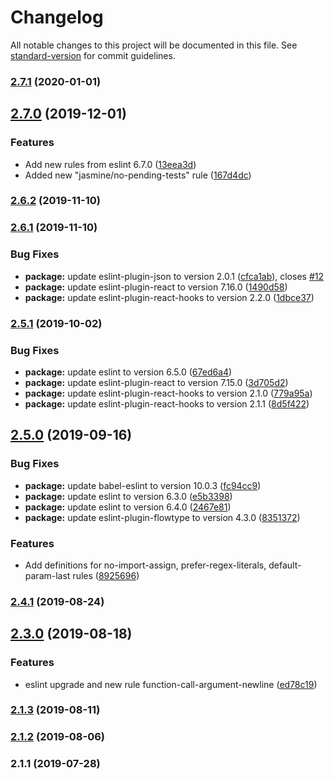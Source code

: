 # Changelog

All notable changes to this project will be documented in this file. See [standard-version](https://github.com/conventional-changelog/standard-version) for commit guidelines.

### [2.7.1](https://github.com/GlobexDesignsInc/eslint-config-globex/compare/v2.7.0...v2.7.1) (2020-01-01)

## [2.7.0](https://github.com/GlobexDesignsInc/eslint-config-globex/compare/v2.6.2...v2.7.0) (2019-12-01)


### Features

* Add new rules from eslint 6.7.0 ([13eea3d](https://github.com/GlobexDesignsInc/eslint-config-globex/commit/13eea3d1c529df9ff692ef541ca7e065a8a804db))
* Added new "jasmine/no-pending-tests" rule ([167d4dc](https://github.com/GlobexDesignsInc/eslint-config-globex/commit/167d4dc79c364ebd801d3a2ed0ba03982ffc2911))

### [2.6.2](https://github.com/GlobexDesignsInc/eslint-config-globex/compare/v2.6.1...v2.6.2) (2019-11-10)

### [2.6.1](https://github.com/GlobexDesignsInc/eslint-config-globex/compare/v2.5.1...v2.6.1) (2019-11-10)


### Bug Fixes

* **package:** update eslint-plugin-json to version 2.0.1 ([cfca1ab](https://github.com/GlobexDesignsInc/eslint-config-globex/commit/cfca1ab)), closes [#12](https://github.com/GlobexDesignsInc/eslint-config-globex/issues/12)
* **package:** update eslint-plugin-react to version 7.16.0 ([1490d58](https://github.com/GlobexDesignsInc/eslint-config-globex/commit/1490d58))
* **package:** update eslint-plugin-react-hooks to version 2.2.0 ([1dbce37](https://github.com/GlobexDesignsInc/eslint-config-globex/commit/1dbce37))

### [2.5.1](https://github.com/GlobexDesignsInc/eslint-config-globex/compare/v2.5.0...v2.5.1) (2019-10-02)


### Bug Fixes

* **package:** update eslint to version 6.5.0 ([67ed6a4](https://github.com/GlobexDesignsInc/eslint-config-globex/commit/67ed6a4))
* **package:** update eslint-plugin-react to version 7.15.0 ([3d705d2](https://github.com/GlobexDesignsInc/eslint-config-globex/commit/3d705d2))
* **package:** update eslint-plugin-react-hooks to version 2.1.0 ([779a95a](https://github.com/GlobexDesignsInc/eslint-config-globex/commit/779a95a))
* **package:** update eslint-plugin-react-hooks to version 2.1.1 ([8d5f422](https://github.com/GlobexDesignsInc/eslint-config-globex/commit/8d5f422))

## [2.5.0](https://github.com/GlobexDesignsInc/eslint-config-globex/compare/v2.4.1...v2.5.0) (2019-09-16)


### Bug Fixes

* **package:** update babel-eslint to version 10.0.3 ([fc94cc9](https://github.com/GlobexDesignsInc/eslint-config-globex/commit/fc94cc9))
* **package:** update eslint to version 6.3.0 ([e5b3398](https://github.com/GlobexDesignsInc/eslint-config-globex/commit/e5b3398))
* **package:** update eslint to version 6.4.0 ([2467e81](https://github.com/GlobexDesignsInc/eslint-config-globex/commit/2467e81))
* **package:** update eslint-plugin-flowtype to version 4.3.0 ([8351372](https://github.com/GlobexDesignsInc/eslint-config-globex/commit/8351372))


### Features

* Add definitions for no-import-assign, prefer-regex-literals, default-param-last rules ([8925696](https://github.com/GlobexDesignsInc/eslint-config-globex/commit/8925696))

### [2.4.1](https://github.com/GlobexDesignsInc/eslint-config-globex/compare/v2.3.0...v2.4.1) (2019-08-24)

## [2.3.0](https://github.com/GlobexDesignsInc/eslint-config-globex/compare/v2.1.3...v2.3.0) (2019-08-18)


### Features

* eslint upgrade and new rule function-call-argument-newline ([ed78c19](https://github.com/GlobexDesignsInc/eslint-config-globex/commit/ed78c19))

### [2.1.3](https://github.com/GlobexDesignsInc/eslint-config-globex/compare/v2.1.2...v2.1.3) (2019-08-11)

### [2.1.2](https://github.com/GlobexDesignsInc/eslint-config-globex/compare/v2.1.1...v2.1.2) (2019-08-06)

### 2.1.1 (2019-07-28)
